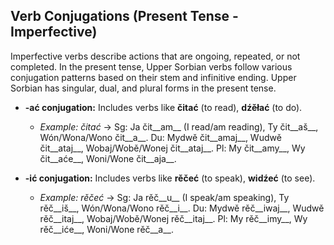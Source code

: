 ## Verb Conjugations (Present Tense - Imperfective)

Imperfective verbs describe actions that are ongoing, repeated, or not completed. In the present tense, Upper Sorbian verbs follow various conjugation patterns based on their stem and infinitive ending. Upper Sorbian has singular, dual, and plural forms in the present tense.

*   __-ać conjugation:__ Includes verbs like __čitać__ (to read), __dźěłać__ (to do).
    
    *   _Example: čitać_ -&gt; Sg: Ja čit__am__ (I read/am reading), Ty čit__aš__, Wón/Wona/Wono čit__a__. Du: Mydwě čit__amaj__, Wudwě čit__ataj__, Wobaj/Wobě/Wonej čit__ataj__. Pl: My čit__amy__, Wy čit__aće__, Woni/Wone čit__aja__.
    
    
    
*   __-ić conjugation:__ Includes verbs like __rěčeć__ (to speak), __widźeć__ (to see).
    
    *   _Example: rěčeć_ -&gt; Sg: Ja rěč__u__ (I speak/am speaking), Ty rěč__iš__, Wón/Wona/Wono rěč__i__. Du: Mydwě rěč__iwaj__, Wudwě rěč__itaj__, Wobaj/Wobě/Wonej rěč__itaj__. Pl: My rěč__imy__, Wy rěč__iće__, Woni/Wone rěč__a__.
    
    
    